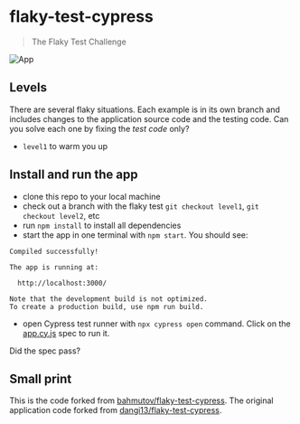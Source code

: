 # flaky-test-cypress

> The Flaky Test Challenge

![App](./images/app.png)

## Levels

There are several flaky situations. Each example is in its own branch and includes changes to the application source code and the testing code. Can you solve each one by fixing the _test code_ only?

- `level1` to warm you up

## Install and run the app

- clone this repo to your local machine
- check out a branch with the flaky test `git checkout level1`, `git checkout level2`, etc
- run `npm install` to install all dependencies
- start the app in one terminal with `npm start`. You should see:

```
Compiled successfully!

The app is running at:

  http://localhost:3000/

Note that the development build is not optimized.
To create a production build, use npm run build.
```

- open Cypress test runner with `npx cypress open` command. Click on the [app.cy.js](./cypress/e2e/app.cy.js) spec to run it.

Did the spec pass?

## Small print

This is the code forked from [bahmutov/flaky-test-cypress](https://github.com/bahmutov/flaky-test-cypress).
The original application code forked from [dangi13/flaky-test-cypress](https://github.com/dangi13/flaky-test-cypress).

